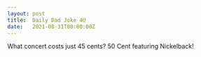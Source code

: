 ```yaml
---
layout: post
title:  Daily Dad Joke 4U
date:   2021-08-31T00:00:00Z
---
```

What concert costs just 45 cents? 50 Cent featuring Nickelback!
